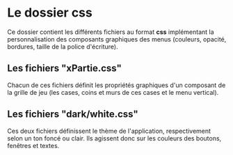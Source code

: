 ﻿# Le dossier css
Ce dossier contient les différents fichiers au format **css** implémentant la personnalisation des composants graphiques des menus (couleurs, opacité, bordures, taille de la police d'écriture).


## Les fichiers "xPartie.css"
Chacun de ces fichiers définit les propriétés graphiques d'un composant de la grille de jeu (les cases, coins et murs de ces cases et le menu vertical).

## Les fichiers "dark/white.css"
Ces deux fichiers définissent le thème de l'application, respectivement selon un ton foncé ou clair. Ils agissent donc sur les couleurs des boutons, fenêtres et textes.
